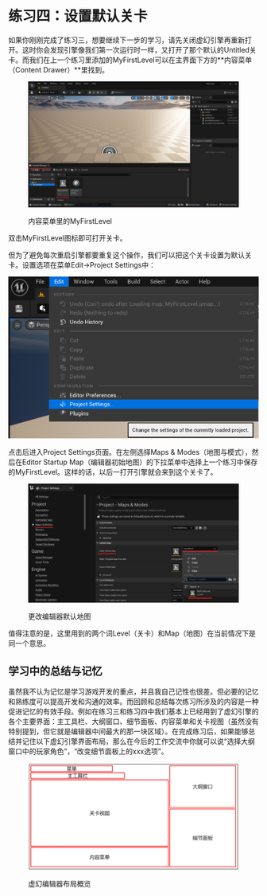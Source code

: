 # 练习四：设置默认关卡

如果你刚刚完成了练习三，想要继续下一步的学习，请先关闭虚幻引擎再重新打开。这时你会发现引擎像我们第一次运行时一样，又打开了那个默认的Untitled关卡。而我们在上一个练习里添加的MyFirstLevel可以在主界面下方的**内容菜单（Content Drawer）**里找到。

<figure><img src=".gitbook/assets/image (4) (1).png" alt=""><figcaption><p>内容菜单里的MyFirstLevel</p></figcaption></figure>

双击MyFirstLevel图标即可打开关卡。

但为了避免每次重启引擎都要重复这个操作，我们可以把这个关卡设置为默认关卡。设置选项在菜单Edit->Project Settings中：

![](<.gitbook/assets/image (1) (1) (1) (1).png>)

点击后进入Project Settings页面。在左侧选择Maps & Modes（地图与模式），然后在Editor Startup Map（编辑器初始地图）的下拉菜单中选择上一个练习中保存的MyFirstLevel。这样的话，以后一打开引擎就会来到这个关卡了。

<figure><img src=".gitbook/assets/image (4) (1) (1).png" alt=""><figcaption><p>更改编辑器默认地图</p></figcaption></figure>

值得注意的是，这里用到的两个词Level（关卡）和Map（地图）在当前情况下是同一个意思。

## 学习中的总结与记忆

虽然我不认为记忆是学习游戏开发的重点，并且我自己记性也很差。但必要的记忆和熟练度可以提高开发和沟通的效率。而回顾和总结每次练习所涉及的内容是一种促进记忆的有效手段。例如在练习三和练习四中我们基本上已经用到了虚幻引擎的各个主要界面：主工具栏、大纲窗口、细节面板、内容菜单和关卡视图（虽然没有特别提到，但它就是编辑器中间最大的那一块区域）。在完成练习后，如果能够总结并记住以下虚幻引擎界面布局，那么在今后的工作交流中你就可以说“选择大纲窗口中的玩家角色”，“改变细节面板上的xxx选项”。

<figure><img src=".gitbook/assets/image (5) (1).png" alt=""><figcaption><p>虚幻编辑器布局概览</p></figcaption></figure>

